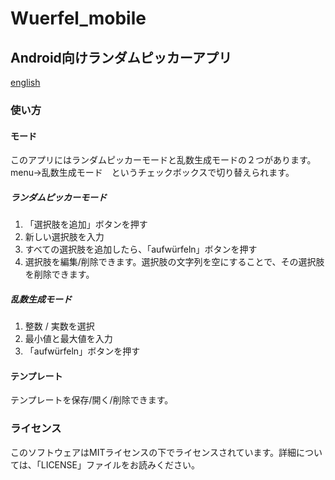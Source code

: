 # Wuerfel_mobile

## Android向けランダムピッカーアプリ

[english](README.md)

### 使い方

#### モード

このアプリにはランダムピッカーモードと乱数生成モードの２つがあります。<br>menu-&gt;乱数生成モード　というチェックボックスで切り替えられます。

##### ランダムピッカーモード

1. 「選択肢を追加」ボタンを押す
2. 新しい選択肢を入力
3. すべての選択肢を追加したら、「aufwürfeln」ボタンを押す
4. 選択肢を編集/削除できます。選択肢の文字列を空にすることで、その選択肢を削除できます。

##### 乱数生成モード

1. 整数 / 実数を選択
2. 最小値と最大値を入力
3. 「aufwürfeln」ボタンを押す

#### テンプレート

テンプレートを保存/開く/削除できます。

### ライセンス

このソフトウェアはMITライセンスの下でライセンスされています。詳細については、「LICENSE」ファイルをお読みください。
